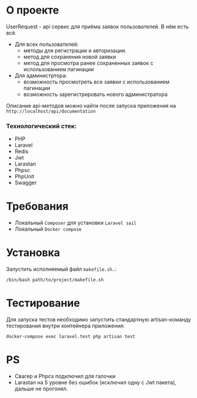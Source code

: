 # О проекте

UserRequest - api сервис для приёма заявок пользователей. В нём есть всё.

* Для всех пользователей: 
  * методы для регистрации и авторизации.
  * метод для сохранения новой заявки
  * метод для просмотра ранее сохраненных заявок с использованием пагинации
* Для администртора:
  * возможность просмотреть все заявки с использованием пагинации
  * возможность зарегистрировать нового администратора

Описание api-методов можно найти после запуска приложения на `http://localhost/api/documentation`

### Технологический стек:

* PHP
* Laravel
* Redis
* Jwt
* Larastan
* Phpsc
* PhpUnit
* Swagger

# Требования

* Локальный `Composer` для установки `Laravel sail`
* Локальный `Docker compose`

# Установка

Запустить исполняемый файл `makefile.sh.`:

```
/bin/bash path/to/project/makefile.sh
```

# Тестирование
Для запуска тестов необходимо запустить стандартную artisan-команду тестирования внутри контейнера приложения:

```
docker-compose exec laravel.test php artisan test
```

# PS
* Свагер и Phpcs подключил для галочки
* Larastan на 5 уровне без ошибок (исключил одну с Jwt пакета), дальше не прогонял.
